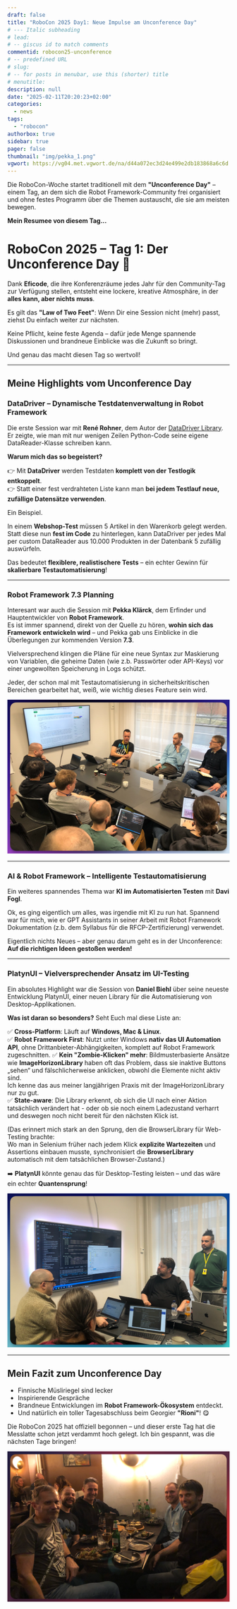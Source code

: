 ```yaml
---
draft: false
title: "RoboCon 2025 Day1: Neue Impulse am Unconference Day"
# --- Italic subheading
# lead: 
# -- giscus id to match comments
commentid: robocon25-unconference
# -- predefined URL
# slug: 
# -- for posts in menubar, use this (shorter) title
# menutitle: 
description: null
date: "2025-02-11T20:20:23+02:00"
categories:
  - news
tags:
  - "robocon"
authorbox: true
sidebar: true
pager: false
thumbnail: "img/pekka_1.png"
vgwort: https://vg04.met.vgwort.de/na/d44a072ec3d24e499e2db183868a6c6d
---
```


Die RoboCon-Woche startet traditionell mit dem **"Unconference Day"** – einem Tag, an dem sich die Robot Framework-Community frei organisiert und ohne festes Programm über die Themen austauscht, die sie am meisten bewegen.  

**Mein Resumee von diesem Tag...**

<!--more-->

# RoboCon 2025 – Tag 1: Der Unconference Day 🚀

Dank **Eficode**, die ihre Konferenzräume jedes Jahr für den Community-Tag zur Verfügung stellen, entsteht eine lockere, kreative Atmosphäre, in der **alles kann, aber nichts muss**.  

Es gilt das **"Law of Two Feet"**: Wenn Dir eine Session nicht (mehr) passt, ziehst Du einfach weiter zur nächsten.  

Keine Pflicht, keine feste Agenda – dafür jede Menge spannende Diskussionen und brandneue Einblicke was die Zukunft so bringt. 

Und genau das macht diesen Tag so wertvoll!  

---

## Meine Highlights vom Unconference Day

### DataDriver – Dynamische Testdatenverwaltung in Robot Framework

Die erste Session war mit **René Rohner**, dem Autor der [DataDriver Library](https://github.com/Snooz82/robotframework-datadriver).  
Er zeigte, wie man mit nur wenigen Zeilen Python-Code seine eigene DataReader-Klasse schreiben kann.

**Warum mich das so begeistert?**  

👉 Mit **DataDriver** werden Testdaten **komplett von der Testlogik entkoppelt**.  
👉 Statt einer fest verdrahteten Liste kann man **bei jedem Testlauf neue, zufällige Datensätze verwenden**.  

Ein Beispiel.

In einem **Webshop-Test** müssen 5 Artikel in den Warenkorb gelegt werden. Statt diese nun **fest im Code** zu hinterlegen, kann DataDriver per jedes Mal per custom DataReader aus 10.000 Produkten in der Datenbank 5 zufällig auswürfeln.

Das bedeutet **flexiblere, realistischere Tests** – ein echter Gewinn für **skalierbare Testautomatisierung**!  

---

### Robot Framework 7.3 Planning

Interesant war auch die Session mit **Pekka Klärck**, dem Erfinder und Hauptentwickler von **Robot Framework**.  
Es ist immer spannend, direkt von der Quelle zu hören, **wohin sich das Framework entwickeln wird** – und Pekka gab uns Einblicke in die Überlegungen zur kommenden Version **7.3**.  

Vielversprechend klingen die Pläne für eine neue Syntax zur Maskierung von Variablen, die geheime Daten (wie z.b. Passwörter oder API-Keys) vor einer ungewollten Speicherung in Logs schützt.  

Jeder, der schon mal mit Testautomatisierung in sicherheitskritischen Bereichen gearbeitet hat, weiß, wie wichtig dieses Feature sein wird.  

![](img/pekka_1.png)

---

### AI & Robot Framework – Intelligente Testautomatisierung

Ein weiteres spannendes Thema war **KI im Automatisierten Testen** mit **Davi Fogl**. 

Ok, es ging eigentlich um alles, was irgendie mit KI zu run hat. Spannend war für mich, wie er GPT Assistants in seiner Arbeit mit Robot Framework Dokumentation (z.b. dem Syllabus für die RFCP-Zertifizierung) verwendet.

Eigentlich nichts Neues – aber genau darum geht es in der Unconference: **Auf die richtigen Ideen gestoßen werden!**  

---

### PlatynUI – Vielversprechender Ansatz im UI-Testing

Ein absolutes Highlight war die Session von **Daniel Biehl** über seine neueste Entwicklung PlatynUI, einer neuen Library für die Automatisierung von Desktop-Applikationen. 

**Was ist daran so besonders?** Seht Euch mal diese Liste an: 

✅ **Cross-Platform**: Läuft auf **Windows, Mac & Linux**.  
✅ **Robot Framework First**: Nutzt unter Windows **nativ das UI Automation API**, ohne Drittanbieter-Abhängigkeiten, komplett auf Robot Framework zugeschnitten. 
✅ **Kein "Zombie-Klicken" mehr**: Bildmusterbasierte Ansätze wie **ImageHorizonLibrary** haben oft das Problem, dass sie inaktive Buttons „sehen“ und fälschlicherweise anklicken, obwohl die Elemente nicht aktiv sind.  
Ich kenne das aus meiner langjährigen Praxis mit der ImageHorizonLibrary nur zu gut.  
✅ **State-aware**: Die Library erkennt, ob sich die UI nach einer Aktion tatsächlich verändert hat - oder ob sie noch einem Ladezustand verharrt und deswegen noch nicht bereit für den nächsten Klick ist. 

(Das erinnert mich stark an den Sprung, den die BrowserLibrary für Web-Testing brachte:  
Wo man in Selenium früher nach jedem Klick **explizite Wartezeiten** und Assertions einbauen musste, synchronisiert die **BrowserLibrary** automatisch mit dem tatsächlichen Browser-Zustand.)

➡️ **PlatynUI** könnte genau das für Desktop-Testing leisten – und das wäre ein echter **Quantensprung**!  

![](img/daniel1.png)

---

## Mein Fazit zum Unconference Day

- Finnische Müsliriegel sind lecker
- Inspirierende Gespräche
- Brandneue Entwicklungen im **Robot Framework-Ökosystem** entdeckt.  
- Und natürlich ein toller Tagesabschluss beim Georgier **"Rioni"**! 😋  

Die RoboCon 2025 hat offiziell begonnen – und dieser erste Tag hat die Messlatte schon jetzt verdammt hoch gelegt. Ich bin gespannt, was die nächsten Tage bringen!

![](img/rioni1.png)